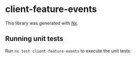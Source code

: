 # client-feature-events

This library was generated with [Nx](https://nx.dev).

## Running unit tests

Run `nx test client-feature-events` to execute the unit tests.
